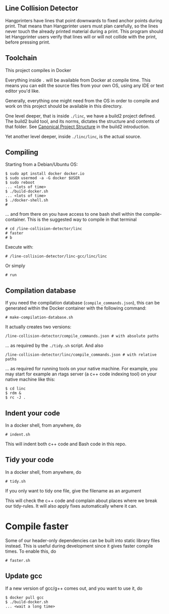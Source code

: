 ## Line Collision Detector

Hangprinters have lines that point downwards to fixed anchor points during print.
That means than Hangprinter users must plan carefully, so the lines never touch the already printed material during a print.
This program should let Hangprinter users verify that lines will or will not collide with the
print, before pressing print.

## Toolchain

This project compiles in Docker

Everything inside `.` will be available from Docker at compile time.
This means you can edit the source files from your own OS, using any IDE or text editor you'd like.

Generally, everything one might need from the OS in order to compile and work on this project
should be available in this directory.

One level deeper, that is inside `./linc`, we have a build2 project defined.
The build2 build tool, and its norms, dictates the structure and contents of that folder.
See [Canonical Project Structure](https://build2.org/build2-toolchain/doc/build2-toolchain-intro.xhtml#structure-canonical)
in the build2 introduction.

Yet another level deeper, inside `./linc/linc`, is the actual source.

## Compiling
Starting from a Debian/Ubuntu OS:
```
$ sudo apt install docker docker.io
$ sudo usermod -a -G docker $USER
$ sudo reboot
... <lots of time>
$ ./build-docker.sh
... <lots of time>
$ ./docker-shell.sh
#
```
... and from there on you have access to one bash shell within the compile-container.
This is the suggested way to compile in that terminal
```
# cd /line-collision-detector/linc
# faster
# b
```
Execute with:
```
# /line-collision-detector/linc-gcc/linc/linc
```
Or simply
```
# run
```

## Compilation database
If you need the compilation database (`compile_commands.json`), this can
be generated within the Docker container with the following command:
```
# make-compilation-database.sh
```
It actually creates two versions:
```
/line-collision-detector/compile_commands.json # with absolute paths
```
... as required by the `./tidy.sh` script. And also
```
/line-collision-detector/linc/compile_commands.json # with relative paths
```
... as required for running tools on your native machine.
For example, you may start for example an rtags server (a c++ code indexing tool) on your native machine like this:
```
$ cd linc
$ rdm &
$ rc -J .
```
## Indent your code
In a docker shell, from anywhere, do
```
# indent.sh
```
This will indent both c++ code and Bash code in this repo.

## Tidy your code
In a docker shell, from anywhere, do
```
# tidy.sh
```
If you only want to tidy one file, give the filename as an argument

This will check the c++ code and complain about places where we break our tidy-rules.
It will also apply fixes automatically where it can.

# Compile faster
Some of our header-only dependencies can be built into static library files instead.
This is useful during development since it gives faster compile times.
To enable this, do
```
# faster.sh
```


## Update gcc
If a new version of gcc/g++ comes out, and you want to use it, do
```
$ docker pull gcc
$ ./build-docker.sh
... <wait a long time>
